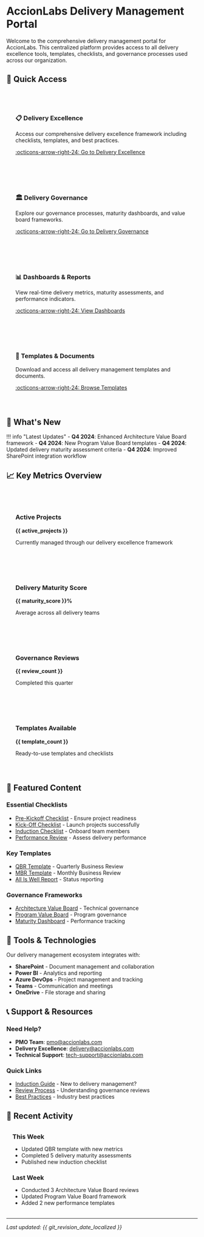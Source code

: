 # AccionLabs Delivery Management Portal

Welcome to the comprehensive delivery management portal for AccionLabs. This centralized platform provides access to all delivery excellence tools, templates, checklists, and governance processes used across our organization.

## 🎯 Quick Access

<div class="grid" markdown>

<div class="card" markdown>

### 📋 Delivery Excellence
Access our comprehensive delivery excellence framework including checklists, templates, and best practices.

[:octicons-arrow-right-24: Go to Delivery Excellence](delivery-excellence/)

</div>

<div class="card" markdown>

### 🏛️ Delivery Governance
Explore our governance processes, maturity dashboards, and value board frameworks.

[:octicons-arrow-right-24: Go to Delivery Governance](delivery-governance/)

</div>

<div class="card" markdown>

### 📊 Dashboards & Reports
View real-time delivery metrics, maturity assessments, and performance indicators.

[:octicons-arrow-right-24: View Dashboards](delivery-governance/maturity-dashboard/)

</div>

<div class="card" markdown>

### 📁 Templates & Documents
Download and access all delivery management templates and documents.

[:octicons-arrow-right-24: Browse Templates](delivery-excellence/templates/)

</div>

</div>

## 🚀 What's New

!!! info "Latest Updates"
    - **Q4 2024**: Enhanced Architecture Value Board framework
    - **Q4 2024**: New Program Value Board templates
    - **Q4 2024**: Updated delivery maturity assessment criteria
    - **Q4 2024**: Improved SharePoint integration workflow

## 📈 Key Metrics Overview

<div class="grid" markdown>

<div class="card" markdown>

### Active Projects
**{{ active_projects }}**

Currently managed through our delivery excellence framework

</div>

<div class="card" markdown>

### Delivery Maturity Score
**{{ maturity_score }}%**

Average across all delivery teams

</div>

<div class="card" markdown>

### Governance Reviews
**{{ review_count }}**

Completed this quarter

</div>

<div class="card" markdown>

### Templates Available
**{{ template_count }}**

Ready-to-use templates and checklists

</div>

</div>

## 🎯 Featured Content

### Essential Checklists

- [Pre-Kickoff Checklist](delivery-excellence/checklists/pre-kickoff.md) - Ensure project readiness
- [Kick-Off Checklist](delivery-excellence/checklists/kick-off.md) - Launch projects successfully
- [Induction Checklist](delivery-excellence/checklists/induction.md) - Onboard team members
- [Performance Review](delivery-excellence/checklists/performance.md) - Assess delivery performance

### Key Templates

- [QBR Template](delivery-excellence/templates/qbr.md) - Quarterly Business Review
- [MBR Template](delivery-excellence/templates/mbr.md) - Monthly Business Review
- [All Is Well Report](delivery-excellence/templates/all-is-well-report.md) - Status reporting

### Governance Frameworks

- [Architecture Value Board](delivery-governance/architecture-value-board/) - Technical governance
- [Program Value Board](delivery-governance/program-value-board/) - Program governance
- [Maturity Dashboard](delivery-governance/maturity-dashboard.md) - Performance tracking

## 🔧 Tools & Technologies

Our delivery management ecosystem integrates with:

- **SharePoint** - Document management and collaboration
- **Power BI** - Analytics and reporting
- **Azure DevOps** - Project management and tracking
- **Teams** - Communication and meetings
- **OneDrive** - File storage and sharing

## 📞 Support & Resources

### Need Help?

- **PMO Team**: pmo@accionlabs.com
- **Delivery Excellence**: delivery@accionlabs.com
- **Technical Support**: tech-support@accionlabs.com

### Quick Links

- [Induction Guide](delivery-excellence/induction-guide.md) - New to delivery management?
- [Review Process](delivery-governance/review-process.md) - Understanding governance reviews
- [Best Practices](delivery-governance/architecture-value-board/best-practices.md) - Industry best practices

## 🔄 Recent Activity

<div class="timeline" markdown>

### This Week
- Updated QBR template with new metrics
- Completed 5 delivery maturity assessments
- Published new induction checklist

### Last Week
- Conducted 3 Architecture Value Board reviews
- Updated Program Value Board framework
- Added 2 new performance templates

</div>

---

*Last updated: {{ git_revision_date_localized }}*

<style>
.grid {
  display: grid;
  grid-template-columns: repeat(auto-fit, minmax(300px, 1fr));
  gap: 1rem;
  margin: 2rem 0;
}

.card {
  padding: 1.5rem;
  border: 1px solid var(--md-default-fg-color--lightest);
  border-radius: 0.5rem;
  background: var(--md-default-bg-color);
  transition: box-shadow 0.3s ease;
}

.card:hover {
  box-shadow: 0 4px 8px rgba(0,0,0,0.1);
}

.timeline {
  border-left: 2px solid var(--md-primary-fg-color);
  padding-left: 1rem;
  margin: 2rem 0;
}

.timeline h3 {
  color: var(--md-primary-fg-color);
  margin-bottom: 0.5rem;
}
</style>
